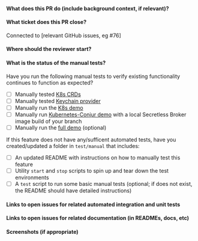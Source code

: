 #### What does this PR do (include background context, if relevant)?
#### What ticket does this PR close?
Connected to [relevant GitHub issues, eg #76]
#### Where should the reviewer start?
#### What is the status of the manual tests?
Have you run the following manual tests to verify existing functionality continues to function as expected?
- [ ] Manually tested [K8s CRDs](https://github.com/cyberark/secretless-broker/tree/master/test/k8s_crds)
- [ ] Manually tested [Keychain provider](https://github.com/cyberark/secretless-broker/tree/master/test/manual/keychain_provider)
- [ ] Manually run the [K8s demo](https://github.com/cyberark/secretless-broker/tree/master/demos/k8s-demo)
- [ ] Manually run [Kubernetes-Conjur demo](https://github.com/conjurdemos/kubernetes-conjur-demo) with a local Secretless Broker image build of your branch
- [ ] Manually run the [full demo](https://github.com/cyberark/secretless-broker/tree/master/demos/full-demo) (optional)

If this feature does not have any/sufficent automated tests, have you created/updated a folder in `test/manual` that includes:
- [ ] An updated README with instructions on how to manually test this feature
- [ ] Utility `start` and `stop` scripts to spin up and tear down the test environments
- [ ] A `test` script to run some basic manual tests (optional; if does not exist, the README should have detailed instructions)
#### Links to open issues for related automated integration and unit tests
#### Links to open issues for related documentation (in READMEs, docs, etc)
#### Screenshots (if appropriate)
